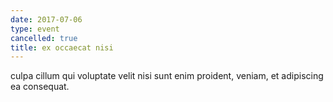 ```yaml
---
date: 2017-07-06
type: event
cancelled: true
title: ex occaecat nisi
---
```

culpa cillum qui voluptate velit nisi sunt enim proident, veniam, et adipiscing ea consequat.